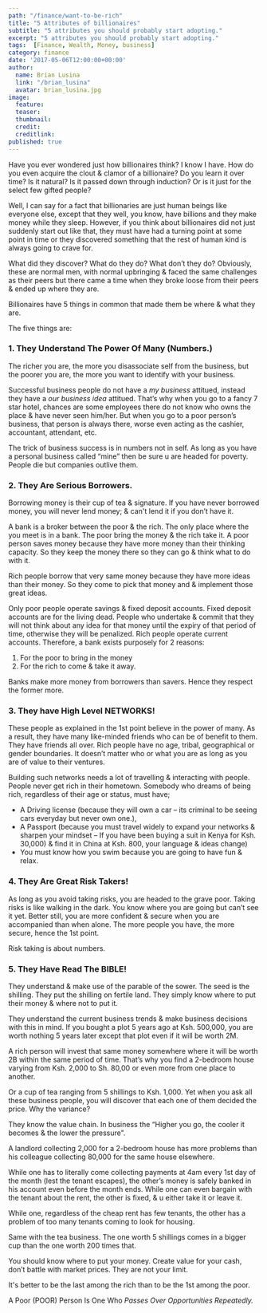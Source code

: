 ```yaml
---
path: "/finance/want-to-be-rich"
title: "5 Attributes of billionaires"
subtitle: "5 attributes you should probably start adopting."
excerpt: "5 attributes you should probably start adopting."
tags:  [Finance, Wealth, Money, business]
category: finance
date: '2017-05-06T12:00:00+00:00'
author:
  name: Brian Lusina
  link: "/brian_lusina"
  avatar: brian_lusina.jpg
image:
  feature:
  teaser:
  thumbnail:
  credit:
  creditlink:
published: true
---
```


Have you ever wondered just how billionaires think? I know I have. How do you even acquire the clout & clamor of a billionaire? Do you learn it over time? Is it natural? Is it passed down through induction? Or is it just for the select few gifted people?

Well, I can say for a fact that billionaries are just human beings like everyone else, except that they well, you know, have billions and they make money while they sleep. However, if you think about billionaires did not just suddenly start out like that, they must have had a turning point at some point in time or they discovered something that the rest of human kind is always going to crave for.

What did they discover? What do they do? What don’t they do? Obviously, these are normal men, with normal upbringing & faced the same challenges as their peers but there came a time when they broke loose from their peers & ended up where they are.

Billionaires have 5 things in common that made them be where & what they are.

The five things are:

### 1. They Understand The Power Of Many (Numbers.)

The richer you are, the more you disassociate self from the business, but the poorer you are, the more you want to identify with your business.

Successful business people do not have a _my business_ attitued, instead they have a _our business idea_ attitued. That’s why when you go to a fancy 7 star hotel, chances are some employees there do not know who owns the place & have never seen him/her. But when you go to a poor person’s business, that person is always there, worse even acting as the cashier, accountant, attendant, etc.

The trick of business success is in numbers not in self. As long as you have a personal business called “mine” then be sure u are headed for poverty. People die but companies outlive them.

### 2. They Are Serious Borrowers.

Borrowing money is their cup of tea & signature. If you have never borrowed money, you will never lend money; & can't lend it if you don’t have it.

A bank is a broker between the poor & the rich. The only place where the you meet is in a bank. The poor bring the money & the rich take it. A poor person saves money because they have more money than their thinking capacity. So they keep the money there so they can go & think what to do with it.

Rich people borrow that very same money because they have more ideas than their money. So they come to pick that money and & implement those great ideas.

Only poor people operate savings & fixed deposit accounts. Fixed deposit accounts are for the living dead. People who undertake & commit that they will not think about any idea for that money until the expiry of that period of time, otherwise they will be penalized. Rich people operate current accounts. Therefore, a bank exists purposely for 2 reasons:

1.  For the poor to bring in the money
2.  For the rich to come & take it away.

Banks make more money from borrowers than savers. Hence they respect the former more.

### 3. They have High Level NETWORKS!

These people as explained in the 1st point believe in the power of many. As a result, they have many like-minded friends who can be of benefit to them. They have friends all over. Rich people have no age, tribal, geographical or gender boundaries. It doesn’t matter who or what you are as long as you are of value to their ventures.

Building such networks needs a lot of travelling & interacting with people. People never get rich in their hometown. Somebody who dreams of being rich, regardless of their age or status, must have;

- A Driving license (because they will own a car – its criminal to be seeing cars everyday but never own one.),
- A Passport (because you must travel widely to expand your networks & sharpen your mindset – If you have been buying a suit in Kenya for Ksh. 30,000) & find it in China at Ksh. 800, your language & ideas change)
- You must know how you swim because you are going to have fun & relax.

### 4. They Are Great Risk Takers!

As long as you avoid taking risks, you are headed to the grave poor. Taking risks is like walking in the dark. You know where you are going but can’t see it yet. Better still, you are more confident & secure when you are accompanied than when alone. The more people you have, the more secure, hence the 1st point.

Risk taking is about numbers.

### 5. They Have Read The BIBLE!

They understand & make use of the parable of the sower. The seed is the shilling. They put the shilling on fertile land. They simply know where to put their money & where not to put it.

They understand the current business trends & make business decisions with this in mind. If you bought a plot 5 years ago at Ksh. 500,000, you are worth nothing 5 years later except that plot even if it will be worth 2M.

A rich person will invest that same money somewhere where it will be worth 2B within the same period of time. That’s why you find a 2-bedroom house varying from Ksh. 2,000 to Sh. 80,00 or even more from one place to another.

Or a cup of tea ranging from 5 shillings to Ksh. 1,000. Yet when you ask all these business people, you will discover that each one of them decided the price. Why the variance?

They know the value chain. In business the “Higher you go, the cooler it becomes & the lower the pressure".

A landlord collecting 2,000 for a 2-bedroom house has more problems than his colleague collecting 80,000 for the same house elsewhere.

While one has to literally come collecting payments at 4am every 1st day of the month (lest the tenant escapes), the other’s money is safely banked in his account even before the month ends. While one can even bargain with the tenant about the rent, the other is fixed, & u either take it or leave it.

While one, regardless of the cheap rent has few tenants, the other has a problem of too many tenants coming to look for housing.

Same with the tea business. The one worth 5 shillings comes in a bigger cup than the one worth 200 times that.

You should know where to put your money. Create value for your cash, don’t battle with market prices. They are not your limit.

It's better to be the last among the rich than to be the 1st among the poor.

A Poor (POOR) Person Is One Who _Passes Over Opportunities Repeatedly._
